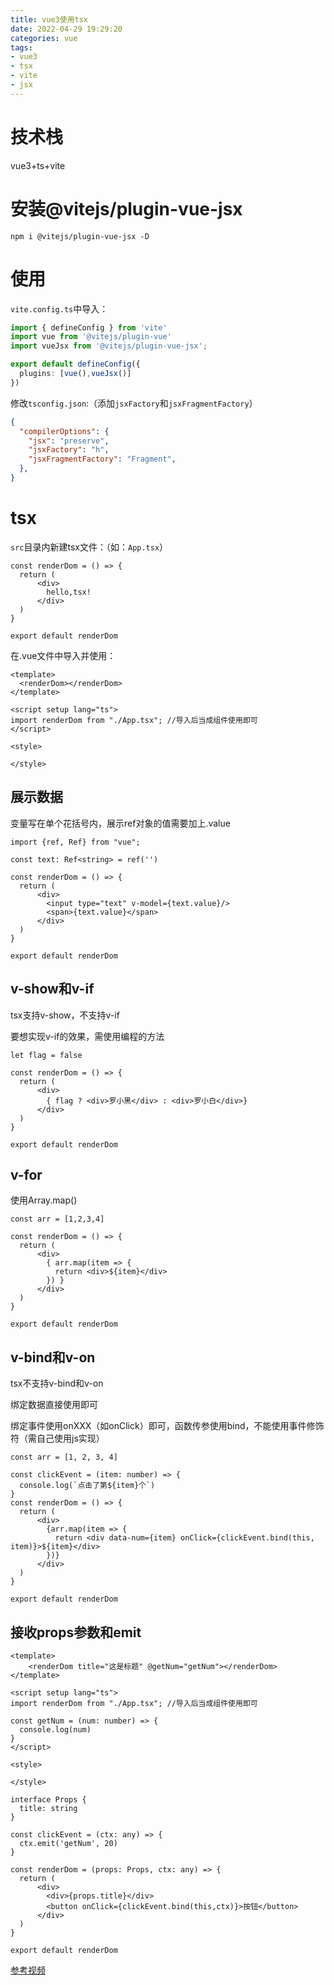 ```yaml
---
title: vue3使用tsx
date: 2022-04-29 19:29:20
categories: vue
tags:
- vue3
- tsx
- vite
- jsx
---
```


# 技术栈

vue3+ts+vite

# 安装@vitejs/plugin-vue-jsx

```
npm i @vitejs/plugin-vue-jsx -D
```

# 使用

`vite.config.ts`中导入：

```typescript
import { defineConfig } from 'vite'
import vue from '@vitejs/plugin-vue'
import vueJsx from '@vitejs/plugin-vue-jsx';

export default defineConfig({
  plugins: [vue(),vueJsx()]
})
```

修改`tsconfig.json`:（添加`jsxFactory`和`jsxFragmentFactory`）

```json
{
  "compilerOptions": {
    "jsx": "preserve",
    "jsxFactory": "h",
    "jsxFragmentFactory": "Fragment",
  },
}
```

# tsx

`src`目录内新建tsx文件：（如：`App.tsx`）

```tsx
const renderDom = () => {
  return (
      <div>
        hello,tsx!
      </div>
  )
}

export default renderDom
```

在.vue文件中导入并使用：

```vue
<template>
  <renderDom></renderDom>
</template>

<script setup lang="ts">
import renderDom from "./App.tsx"; //导入后当成组件使用即可
</script>

<style>

</style>
```

## 展示数据

变量写在单个花括号内，展示ref对象的值需要加上.value

```tsx
import {ref, Ref} from "vue";

const text: Ref<string> = ref('')

const renderDom = () => {
  return (
      <div>
        <input type="text" v-model={text.value}/>
        <span>{text.value}</span>
      </div>
  )
}

export default renderDom
```

## v-show和v-if

tsx支持v-show，不支持v-if

要想实现v-if的效果，需使用编程的方法

```tsx
let flag = false

const renderDom = () => {
  return (
      <div>
        { flag ? <div>罗小黑</div> : <div>罗小白</div>}
      </div>
  )
}

export default renderDom
```

## v-for

使用Array.map()

```tsx
const arr = [1,2,3,4]

const renderDom = () => {
  return (
      <div>
        { arr.map(item => {
          return <div>${item}</div>
        }) }
      </div>
  )
}

export default renderDom
```

## v-bind和v-on

tsx不支持v-bind和v-on

绑定数据直接使用即可

绑定事件使用onXXX（如onClick）即可，函数传参使用bind，不能使用事件修饰符（需自己使用js实现）

```tsx
const arr = [1, 2, 3, 4]

const clickEvent = (item: number) => {
  console.log(`点击了第${item}个`)
}
const renderDom = () => {
  return (
      <div>
        {arr.map(item => {
          return <div data-num={item} onClick={clickEvent.bind(this, item)}>${item}</div>
        })}
      </div>
  )
}

export default renderDom
```

## 接收props参数和emit

```vue
<template>
	<renderDom title="这是标题" @getNum="getNum"></renderDom>
</template>

<script setup lang="ts">
import renderDom from "./App.tsx"; //导入后当成组件使用即可
    
const getNum = (num: number) => {
  console.log(num)
}
</script>

<style>

</style>
```

```tsx
interface Props {
  title: string
}

const clickEvent = (ctx: any) => {
  ctx.emit('getNum', 20)
}

const renderDom = (props: Props, ctx: any) => {
  return (
      <div>
        <div>{props.title}</div>
        <button onClick={clickEvent.bind(this,ctx)}>按钮</button>
      </div>
  )
}

export default renderDom
```



[参考视频](https://www.bilibili.com/video/BV1dS4y1y7vd?p=36&t=503.3)
